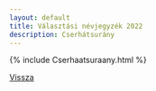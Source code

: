```yaml
---
layout: default
title: Választási névjegyzék 2022
description: Cserhátsurány
---
```


{% include Cserhaatsuraany.html %}

[Vissza](./)